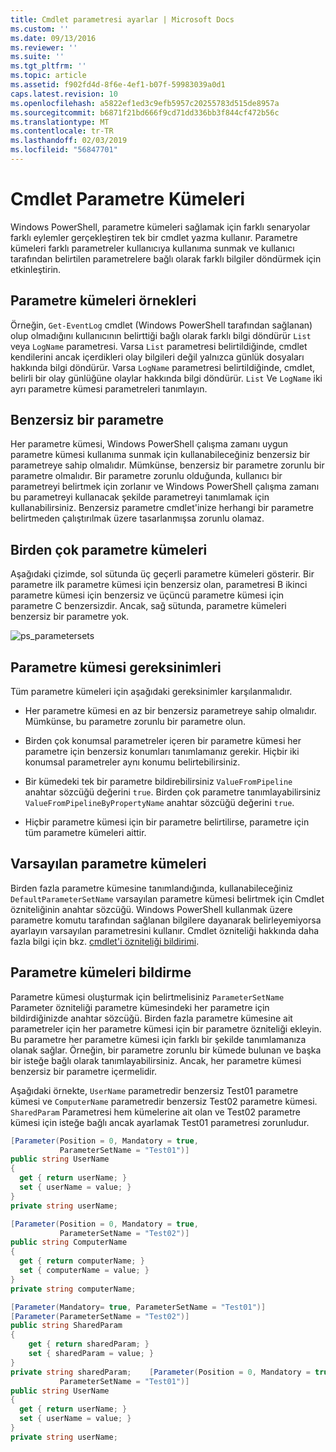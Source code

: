 ```yaml
---
title: Cmdlet parametresi ayarlar | Microsoft Docs
ms.custom: ''
ms.date: 09/13/2016
ms.reviewer: ''
ms.suite: ''
ms.tgt_pltfrm: ''
ms.topic: article
ms.assetid: f902fd4d-8f6e-4ef1-b07f-59983039a0d1
caps.latest.revision: 10
ms.openlocfilehash: a5822ef1ed3c9efb5957c20255783d515de8957a
ms.sourcegitcommit: b6871f21bd666f9cd71dd336bb3f844cf472b56c
ms.translationtype: MT
ms.contentlocale: tr-TR
ms.lasthandoff: 02/03/2019
ms.locfileid: "56847701"
---
```

# <a name="cmdlet-parameter-sets"></a>Cmdlet Parametre Kümeleri

Windows PowerShell, parametre kümeleri sağlamak için farklı senaryolar farklı eylemler gerçekleştiren tek bir cmdlet yazma kullanır. Parametre kümeleri farklı parametreler kullanıcıya kullanıma sunmak ve kullanıcı tarafından belirtilen parametrelere bağlı olarak farklı bilgiler döndürmek için etkinleştirin.

## <a name="examples-of-parameter-sets"></a>Parametre kümeleri örnekleri

Örneğin, `Get-EventLog` cmdlet (Windows PowerShell tarafından sağlanan) olup olmadığını kullanıcının belirttiği bağlı olarak farklı bilgi döndürür `List` veya `LogName` parametresi. Varsa `List` parametresi belirtildiğinde, cmdlet kendilerini ancak içerdikleri olay bilgileri değil yalnızca günlük dosyaları hakkında bilgi döndürür. Varsa `LogName` parametresi belirtildiğinde, cmdlet, belirli bir olay günlüğüne olaylar hakkında bilgi döndürür. `List` Ve `LogName` iki ayrı parametre kümesi parametreleri tanımlayın.

## <a name="unique-parameter"></a>Benzersiz bir parametre

Her parametre kümesi, Windows PowerShell çalışma zamanı uygun parametre kümesi kullanıma sunmak için kullanabileceğiniz benzersiz bir parametreye sahip olmalıdır. Mümkünse, benzersiz bir parametre zorunlu bir parametre olmalıdır. Bir parametre zorunlu olduğunda, kullanıcı bir parametreyi belirtmek için zorlanır ve Windows PowerShell çalışma zamanı bu parametreyi kullanacak şekilde parametreyi tanımlamak için kullanabilirsiniz. Benzersiz parametre cmdlet'inize herhangi bir parametre belirtmeden çalıştırılmak üzere tasarlanmışsa zorunlu olamaz.

## <a name="multiple-parameter-sets"></a>Birden çok parametre kümeleri

Aşağıdaki çizimde, sol sütunda üç geçerli parametre kümeleri gösterir. Bir parametre ilk parametre kümesi için benzersiz olan, parametresi B ikinci parametre kümesi için benzersiz ve üçüncü parametre kümesi için parametre C benzersizdir. Ancak, sağ sütunda, parametre kümeleri benzersiz bir parametre yok.

![ps_parametersets](../media/ps-parametersets.gif)

## <a name="parameter-set-requirements"></a>Parametre kümesi gereksinimleri

Tüm parametre kümeleri için aşağıdaki gereksinimler karşılanmalıdır.

- Her parametre kümesi en az bir benzersiz parametreye sahip olmalıdır. Mümkünse, bu parametre zorunlu bir parametre olun.

- Birden çok konumsal parametreler içeren bir parametre kümesi her parametre için benzersiz konumları tanımlamanız gerekir. Hiçbir iki konumsal parametreler aynı konumu belirtebilirsiniz.

- Bir kümedeki tek bir parametre bildirebilirsiniz `ValueFromPipeline` anahtar sözcüğü değerini `true`. Birden çok parametre tanımlayabilirsiniz `ValueFromPipelineByPropertyName` anahtar sözcüğü değerini `true`.

- Hiçbir parametre kümesi için bir parametre belirtilirse, parametre için tüm parametre kümeleri aittir.

## <a name="default-parameter-sets"></a>Varsayılan parametre kümeleri

Birden fazla parametre kümesine tanımlandığında, kullanabileceğiniz `DefaultParameterSetName` varsayılan parametre kümesi belirtmek için Cmdlet özniteliğinin anahtar sözcüğü. Windows PowerShell kullanmak üzere parametre komutu tarafından sağlanan bilgilere dayanarak belirleyemiyorsa ayarlayın varsayılan parametresini kullanır. Cmdlet özniteliği hakkında daha fazla bilgi için bkz. [cmdlet'i özniteliği bildirimi](./cmdlet-attribute-declaration.md).

## <a name="declaring-parameter-sets"></a>Parametre kümeleri bildirme

Parametre kümesi oluşturmak için belirtmelisiniz `ParameterSetName` Parameter özniteliği parametre kümesindeki her parametre için bildirdiğinizde anahtar sözcüğü. Birden fazla parametre kümesine ait parametreler için her parametre kümesi için bir parametre özniteliği ekleyin. Bu parametre her parametre kümesi için farklı bir şekilde tanımlamanıza olanak sağlar. Örneğin, bir parametre zorunlu bir kümede bulunan ve başka bir isteğe bağlı olarak tanımlayabilirsiniz. Ancak, her parametre kümesi benzersiz bir parametre içermelidir.

Aşağıdaki örnekte, `UserName` parametredir benzersiz Test01 parametre kümesi ve `ComputerName` parametredir benzersiz Test02 parametre kümesi. `SharedParam` Parametresi hem kümelerine ait olan ve Test02 parametre kümesi için isteğe bağlı ancak ayarlamak Test01 parametresi zorunludur.

```csharp
[Parameter(Position = 0, Mandatory = true,
           ParameterSetName = "Test01")]
public string UserName
{
  get { return userName; }
  set { userName = value; }
}
private string userName;

[Parameter(Position = 0, Mandatory = true,
           ParameterSetName = "Test02")]
public string ComputerName
{
  get { return computerName; }
  set { computerName = value; }
}
private string computerName;

[Parameter(Mandatory= true, ParameterSetName = "Test01")]
[Parameter(ParameterSetName = "Test02")]
public string SharedParam
{
    get { return sharedParam; }
    set { sharedParam = value; }
}
private string sharedParam;    [Parameter(Position = 0, Mandatory = true,
           ParameterSetName = "Test01")]
public string UserName
{
  get { return userName; }
  set { userName = value; }
}
private string userName;
```